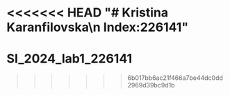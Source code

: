 <<<<<<< HEAD
"# Kristina Karanfilovska\n Index:226141" 
=======
# SI_2024_lab1_226141
>>>>>>> 6b017bb6ac21f466a7be44dc0dd2969d39bc9d1b
